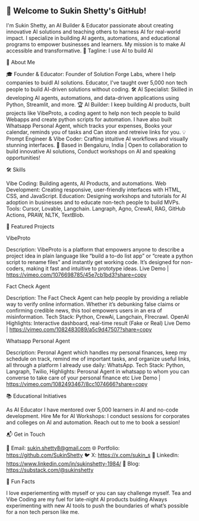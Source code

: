 ## 👋 Welcome to Sukin Shetty's GitHub!

I'm Sukin Shetty, an AI Builder & Educator passionate about creating innovative AI solutions and teaching others to harness AI for real-world impact. I specialize in building AI agents, automations, and educational programs to empower businesses and learners. My mission is to make AI accessible and transformative.
🌟 Tagline: I use AI to build AI 

🚀 About Me

🎓 Founder & Educator: Founder of Solution Forge Labs, where I help companies to buidl AI solutions. Educator, I've taught over 5,000 non tech people to build AI-driven solutions without coding.
🛠 AI Specialist: Skilled in developing AI agents, automations, and data-driven applications using Python, Streamlit, and more.
🏆 AI Builder: I keep building AI products, built projects like VibeProto, a coding agent to help non tech people to build Webapps and create python scripts for automation. I have also built Whatsapp Personal Agent, which tracks your expenses, Books your calendar, reminds you of tasks and Can store and retreive links for you. 
💡 Prompt Engineer & Vibe Coder: Crafting intuitive AI workflows and visually stunning interfaces.
📍 Based in Bengaluru, India | Open to collaboration to build innovative AI solutions, Conduct workshops on AI and speaking opportunities!


🛠 Skills


Vibe Coding: Building agents, AI Products, and automations.
Web Development: Creating responsive, user-friendly interfaces with HTML, CSS, and JavaScript.
Education: Designing workshops and tutorials for AI adoption in businesses and to educate non-tech people to build MVPs.
Tools: Cursor, Lovable, Langchain. Langraph, Agno, CrewAI, RAG, GitHub Actions, PRAW, NLTK, TextBlob.


🌟 Featured Projects

VibeProto

Description: VibeProto is a platform that empowers anyone to describe a project idea in plain language like “build a to-do list app” or “create a python script to rename files” and instantly get working code. It’s designed for non-coders, making it fast and intuitive to prototype ideas. 
Live Demo | https://vimeo.com/1076698785/45e7cb1bd3?share=copy

Fact Check Agent

Description: The Fact Check Agent can help people by providing a reliable way to verify online information. Whether it’s debunking false claims or confirming credible news, this tool empowers users in an era of misinformation.
Tech Stack: Python, CrewAi, Langchain, FIrecrawl. OpenAI
Highlights: Interactive dashboard, real-time result (Fake or Real)
Live Demo | https://vimeo.com/1082483089/a5c9d47507?share=copy

Whatsapp Personal Agent

Description: Peronal Agent which handles my personal finances, keep my schedule on track, remind me of important tasks, and organize useful links, all through a platform I already use daily: WhatsApp.
Tech Stack: Python, Langraph, Twilio, 
Highlights: Perosnal Agent in whatsapp to whom you can converse to take care of your personal finance etc
Live Demo | https://vimeo.com/1082493467/8cc1074666?share=copy



📚 Educational Initiatives

As AI Educator I have mentored over 5,000 learners in AI and no-code development. 
Hire Me for AI Workshops: I conduct sessions for corporates and colleges on AI and automation. Reach out to me to book a session!


📬 Get in Touch

📧 Email: sukin.shetty8@gmail.com
🌐 Portfolio: https://github.com/SukinShetty
🐦 X: https://x.com/sukin_s
💼 LinkedIn: https://www.linkedin.com/in/sukinshetty-1984/
📝 Blog: https://substack.com/@sukinshetty


🎨 Fun Facts

I love experiementing with myself or you can say challenge myself.
Tea and Vibe Coding are my fuel for late-night AI products buiding
Always experimenting with new AI tools to push the boundaries of what’s possible for a non tech person like me.





<!--
**SukinShetty/sukinshetty** is a ✨ _special_ ✨ repository because its `README.md` (this file) appears on your GitHub profile.

Here are some ideas to get you started:

- 🔭 I’m currently working on ...
- 🌱 I’m currently learning ...
- 👯 I’m looking to collaborate on ...
- 🤔 I’m looking for help with ...
- 💬 Ask me about ...
- 📫 How to reach me: ...
- 😄 Pronouns: ...
- ⚡ Fun fact: ...
-->
